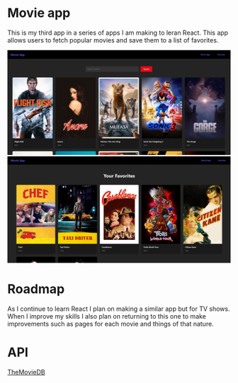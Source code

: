 # Movie app

This is my third app in a series of apps I am making to leran React. This app allows users to fetch popular movies and save them to a list of favorites.

![home page](image-1.png)
![favorites](image.png)

# Roadmap

As I continue to learn React I plan on making a similar app but for TV shows. When I improve my skills I also plan on returning to this one to make improvements such as pages for each movie and things of that nature.

# API
[TheMovieDB](https://www.themoviedb.org/?language=en-US)